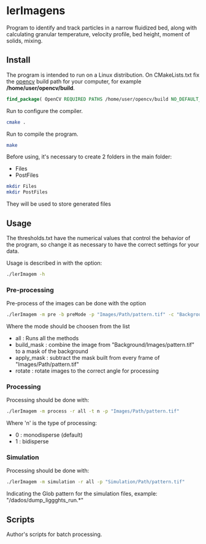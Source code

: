 # lerImagens

Program to identify and track particles in a narrow fluidized bed, along with calculating granular temperature, velocity profile, bed height, moment of solids, mixing.

## Install

The program is intended to run on a Linux distribution. On CMakeLists.txt fix the [opencv](https://docs.opencv.org/4.x/d7/d9f/tutorial_linux_install.html) build path for your computer, for example **/home/user/opencv/build**.

```cmake
find_package( OpenCV REQUIRED PATHS /home/user/opencv/build NO_DEFAULT_PATH)
```

Run to configure the compiler.
```bash
cmake .
```

Run to compile the program. 
```bash
make
```

Before using, it's necessary to create 2 folders in the main folder:
* Files
* PostFiles
```bash
mkdir Files
mkdir PostFiles
```
They will be used to store generated files

## Usage

The thresholds.txt have the numerical values that control the behavior of the program, so change it as necessary to have the correct settings for your data.

Usage is described in with the option:
```bash
./lerImagem -h
```

### Pre-processing

Pre-process of the images can be done with the option
```bash
./lerImagem -m pre -b preMode -p "Images/Path/pattern.tif" -c "Background/Images/pattern.tif"
```

Where the mode should be choosen from the list
- all : Runs all the methods
- build_mask : combine the image from "Background/Images/pattern.tif" to a mask of the background
- apply_mask : subtract the mask built from every frame of "Images/Path/pattern.tif"
- rotate : rotate images to the correct angle for processing

### Processing

Processing should be done with:
```bash
./lerImagem -m process -r all -t n -p "Images/Path/pattern.tif"
```

Where 'n' is the type of processing:
- 0 : monodisperse (default)
- 1 : bidisperse

### Simulation

Processing should be done with:
```bash
./lerImagem -m simulation -r all -p "Simulation/Path/pattern.tif"
```

Indicating the Glob pattern for the simulation files, example: "/dados/dump_liggghts_run.*"

## Scripts

Author's scripts for batch processing.
